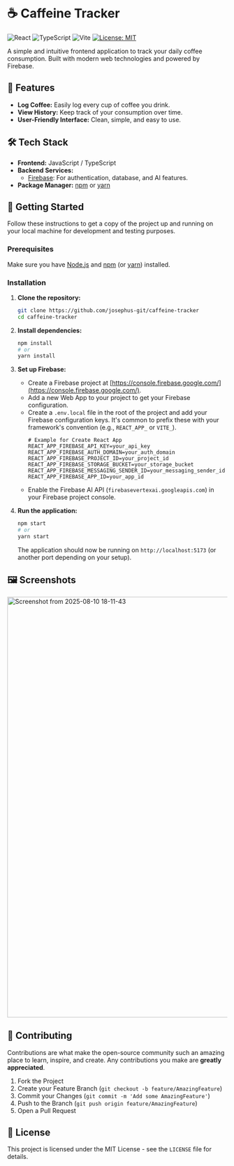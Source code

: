# ☕ Caffeine Tracker
<p align="center>
  ![JavaScript](https://img.shields.io/badge/JavaScript-F7DF1E?style=for-the-badge&logo=javascript&logoColor=black)
  ![Firebase](https://img.shields.io/badge/Firebase-FFCA28?style=for-the-badge&logo=firebase&logoColor=black)
  ![NPM](https://img.shields.io/badge/npm-CB3837?style=for-the-badge&logo=npm&logoColor=white)
</p>

##

<p align="center">
  <img src="https://img.shields.io/badge/react-%2320232a.svg?style=for-the-badge&logo=react&logoColor=%2361DAFB" alt="React"/>
  <img src="https://img.shields.io/badge/typescript-%23007ACC.svg?style=for-the-badge&logo=typescript&logoColor=white" alt="TypeScript"/>
  <img src="https://img.shields.io/badge/vite-%23646CFF.svg?style=for-the-badge&logo=vite&logoColor=white" alt="Vite"/>
  <a href="LICENSE.md"><img src="https://img.shields.io/badge/License-MIT-yellow.svg?style=for-the-badge" alt="License: MIT"/></a>
</p>


A simple and intuitive frontend application to track your daily coffee consumption. Built with modern web technologies and powered by Firebase.

## 🌟 Features

-   **Log Coffee:** Easily log every cup of coffee you drink.
-   **View History:** Keep track of your consumption over time.
-   **User-Friendly Interface:** Clean, simple, and easy to use.

## 🛠️ Tech Stack

-   **Frontend:** JavaScript / TypeScript
-   **Backend Services:**
    -   [Firebase](https://firebase.google.com/): For authentication, database, and AI features.
-   **Package Manager:** [npm](https://www.npmjs.com/) or [yarn](https://yarnpkg.com/)

## 🚀 Getting Started

Follow these instructions to get a copy of the project up and running on your local machine for development and testing purposes.

### Prerequisites

Make sure you have [Node.js](https://nodejs.org/) and [npm](https://www.npmjs.com/get-npm) (or [yarn](https://yarnpkg.com/)) installed.

### Installation

1.  **Clone the repository:**
    ```sh
    git clone https://github.com/josephus-git/caffeine-tracker
    cd caffeine-tracker
    ```

2.  **Install dependencies:**
    ```sh
    npm install
    # or
    yarn install
    ```

3.  **Set up Firebase:**
    -   Create a Firebase project at [https://console.firebase.google.com/](https://console.firebase.google.com/).
    -   Add a new Web App to your project to get your Firebase configuration.
    -   Create a `.env.local` file in the root of the project and add your Firebase configuration keys. It's common to prefix these with your framework's convention (e.g., `REACT_APP_` or `VITE_`).
        ```env
        # Example for Create React App
        REACT_APP_FIREBASE_API_KEY=your_api_key
        REACT_APP_FIREBASE_AUTH_DOMAIN=your_auth_domain
        REACT_APP_FIREBASE_PROJECT_ID=your_project_id
        REACT_APP_FIREBASE_STORAGE_BUCKET=your_storage_bucket
        REACT_APP_FIREBASE_MESSAGING_SENDER_ID=your_messaging_sender_id
        REACT_APP_FIREBASE_APP_ID=your_app_id
        ```
    -   Enable the Firebase AI API (`firebasevertexai.googleapis.com`) in your Firebase project console.

4.  **Run the application:**
    ```sh
    npm start
    # or
    yarn start
    ```
    The application should now be running on `http://localhost:5173` (or another port depending on your setup).

## 🖼️ Screenshots

<img width="1916" height="964" alt="Screenshot from 2025-08-10 18-11-43" src="https://github.com/user-attachments/assets/8104547a-607d-478e-8762-9128c8e3c059" />


## 🤝 Contributing

Contributions are what make the open-source community such an amazing place to learn, inspire, and create. Any contributions you make are **greatly appreciated**.

1.  Fork the Project
2.  Create your Feature Branch (`git checkout -b feature/AmazingFeature`)
3.  Commit your Changes (`git commit -m 'Add some AmazingFeature'`)
4.  Push to the Branch (`git push origin feature/AmazingFeature`)
5.  Open a Pull Request

## 📜 License

This project is licensed under the MIT License - see the `LICENSE` file for details.

